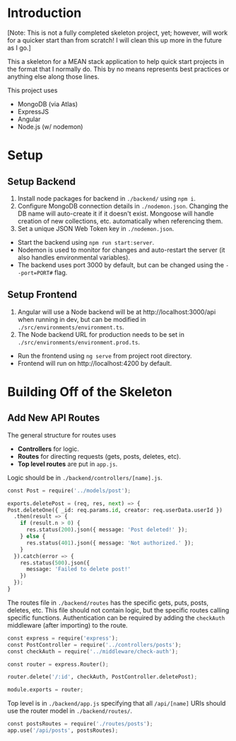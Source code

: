 # Introduction
[Note: This is not a fully completed skeleton project, yet; however, will work for a quicker start than from scratch! I will clean this up more in the future as I go.]

This a skeleton for a MEAN stack application to help quick start projects in the format that I normally do. This by no means represents best practices or anything else along those lines.

This project uses
* MongoDB (via Atlas)
* ExpressJS
* Angular
* Node.js (w/ nodemon)

# Setup
## Setup Backend
1. Install node packages for backend in `./backend/` using `npm i`.
2. Configure MongoDB connection details in `./nodemon.json`. Changing the DB name will auto-create it if it doesn't exist. Mongoose will handle creation of new collections, etc. automatically when referencing them.
3. Set a unique JSON Web Token key in `./nodemon.json`.
* Start the backend using `npm run start:server`.
* Nodemon is used to monitor for changes and auto-restart the server (it also handles environmental variables).
* The backend uses port 3000 by default, but can be changed using the `--port=PORT#` flag.

## Setup Frontend
1. Angular will use a Node backend will be at http://localhost:3000/api when running in dev, but can be modified in `./src/environments/environment.ts`.
2. The Node backend URL for production needs to be set in `./src/environments/environment.prod.ts`.
* Run the frontend using `ng serve` from project root directory.
* Frontend will run on http://localhost:4200 by default.

# Building Off of the Skeleton
## Add New API Routes
The general structure for routes uses

* **Controllers** for logic.
* **Routes** for directing requests (gets, posts, deletes, etc).
* **Top level routes** are put in `app.js`.

Logic should be in `./backend/controllers/[name].js`.

```python
const Post = require('../models/post');

exports.deletePost = (req, res, next) => {
Post.deleteOne({ _id: req.params.id, creator: req.userData.userId })
  .then(result => {
    if (result.n > 0) {
      res.status(200).json({ message: 'Post deleted!' });
    } else {
      res.status(401).json({ message: 'Not authorized.' });
    }
  }).catch(error => {
    res.status(500).json({
      message: 'Failed to delete post!'
    })
  });
}
```
The routes file in `./backend/routes` has the specific gets, puts, posts, deletes, etc. This file should not contain logic, but the specific routes calling specific functions. Authentication can be required by adding the `checkAuth` middleware (after importing) to the route.

```python
const express = require('express');
const PostController = require('../controllers/posts');
const checkAuth = require('../middleware/check-auth');

const router = express.Router();

router.delete('/:id', checkAuth, PostController.deletePost);

module.exports = router;
```

Top level is in `./backend/app.js` specifying that all `/api/[name]` URIs should use the router model in `./backend/routes/`.

```python
const postsRoutes = require('./routes/posts');
app.use('/api/posts', postsRoutes);
```
